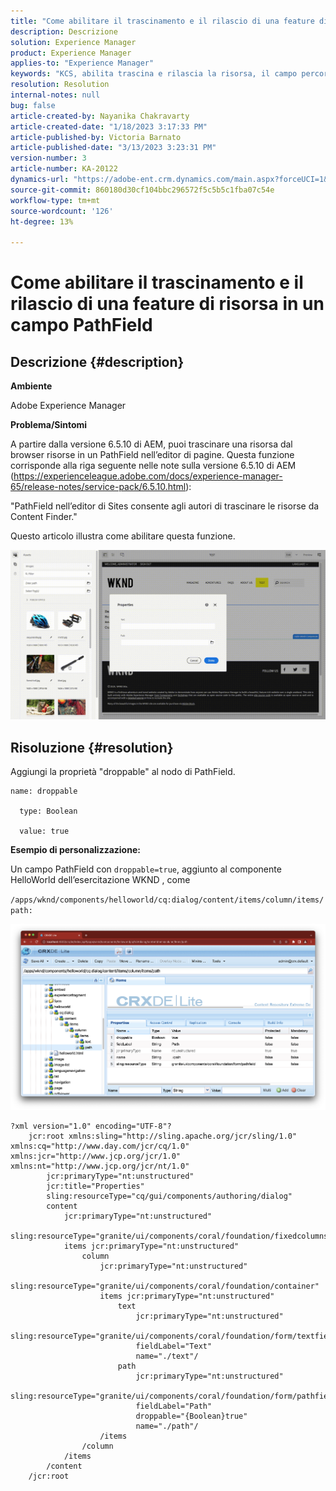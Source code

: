 ```yaml
---
title: "Come abilitare il trascinamento e il rilascio di una feature di risorsa in un campo PathField"
description: Descrizione
solution: Experience Manager
product: Experience Manager
applies-to: "Experience Manager"
keywords: "KCS, abilita trascina e rilascia la risorsa, il campo percorso, il AEM, l’editor di pagine"
resolution: Resolution
internal-notes: null
bug: false
article-created-by: Nayanika Chakravarty
article-created-date: "1/18/2023 3:17:33 PM"
article-published-by: Victoria Barnato
article-published-date: "3/13/2023 3:23:31 PM"
version-number: 3
article-number: KA-20122
dynamics-url: "https://adobe-ent.crm.dynamics.com/main.aspx?forceUCI=1&pagetype=entityrecord&etn=knowledgearticle&id=ac3fab38-4397-ed11-aad1-6045bd006b4b"
source-git-commit: 860180d30cf104bbc296572f5c5b5c1fba07c54e
workflow-type: tm+mt
source-wordcount: '126'
ht-degree: 13%

---
```


# Come abilitare il trascinamento e il rilascio di una feature di risorsa in un campo PathField

## Descrizione {#description}


<b>Ambiente</b>

Adobe Experience Manager

<b>Problema/Sintomi</b>

A partire dalla versione 6.5.10 di AEM, puoi trascinare una risorsa dal browser risorse in un PathField nell’editor di pagine. Questa funzione corrisponde alla riga seguente nelle note sulla versione 6.5.10 di AEM (https://experienceleague.adobe.com/docs/experience-manager-65/release-notes/service-pack/6.5.10.html):

&quot;PathField nell’editor di Sites consente agli autori di trascinare le risorse da Content Finder.&quot;

Questo articolo illustra come abilitare questa funzione.

![](assets/___b33fab38-4397-ed11-aad1-6045bd006b4b___.gif)


## Risoluzione {#resolution}


Aggiungi la proprietà &quot;droppable&quot; al nodo di PathField.


```
name: droppable

  type: Boolean

  value: true
```


<b>Esempio di personalizzazione:</b>

Un campo PathField con `droppable=true`, aggiunto al componente HelloWorld dell’esercitazione WKND , come

`/apps/wknd/components/helloworld/cq:dialog/content/items/column/items/path:`

![](assets/6106400f-2b07-ed11-82e4-00224808e483.png)


```
?xml version="1.0" encoding="UTF-8"?
    jcr:root xmlns:sling="http://sling.apache.org/jcr/sling/1.0" xmlns:cq="http://www.day.com/jcr/cq/1.0" xmlns:jcr="http://www.jcp.org/jcr/1.0" xmlns:nt="http://www.jcp.org/jcr/nt/1.0"
        jcr:primaryType="nt:unstructured"
        jcr:title="Properties"
        sling:resourceType="cq/gui/components/authoring/dialog"
        content
            jcr:primaryType="nt:unstructured"
            sling:resourceType="granite/ui/components/coral/foundation/fixedcolumns"
            items jcr:primaryType="nt:unstructured"
                column
                    jcr:primaryType="nt:unstructured"
                    sling:resourceType="granite/ui/components/coral/foundation/container"
                    items jcr:primaryType="nt:unstructured"
                        text
                            jcr:primaryType="nt:unstructured"
                            sling:resourceType="granite/ui/components/coral/foundation/form/textfield"
                            fieldLabel="Text"
                            name="./text"/
                        path
                            jcr:primaryType="nt:unstructured"
                            sling:resourceType="granite/ui/components/coral/foundation/form/pathfield"
                            fieldLabel="Path"
                            droppable="{Boolean}true"
                            name="./path"/
                    /items
                /column
            /items
        /content
    /jcr:root
```
